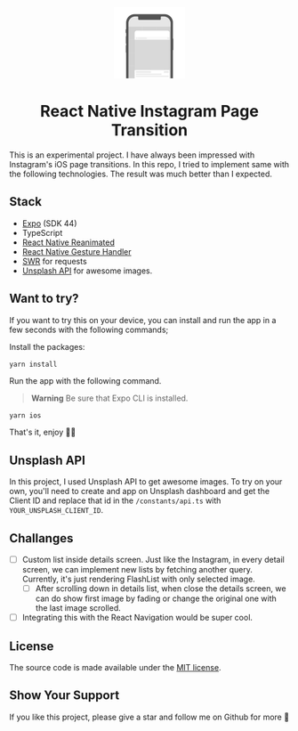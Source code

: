 <!-- Banner Image -->

<p align="center">
    <img alt="app icon" height="128" src="./assets/icon.png">
    <h1 align="center">React Native Instagram Page Transition</h1>
</p>

This is an experimental project. I have always been impressed with Instagram's iOS page transitions. In this repo, I tried to implement same with the following technologies. The result was much better than I expected.

## Stack

- [Expo](https://expo.dev/) (SDK 44)
- TypeScript
- [React Native Reanimated](https://docs.swmansion.com/react-native-reanimated/)
- [React Native Gesture Handler](https://docs.swmansion.com/react-native-gesture-handler/docs/)
- [SWR](https://swr.vercel.app/) for requests
- [Unsplash API](https://unsplash.com/developers) for awesome images.

## Want to try?

If you want to try this on your device, you can install and run the app in a few seconds with the following commands;

Install the packages:

```
yarn install
```

Run the app with the following command.

> **Warning**
> Be sure that Expo CLI is installed.

```bash
yarn ios
```

That's it, enjoy 🤞🏽

## Unsplash API

In this project, I used Unsplash API to get awesome images. To try on your own, you'll need to create and app on Unsplash dashboard and get the Client ID and replace that id in the `/constants/api.ts` with `YOUR_UNSPLASH_CLIENT_ID`.

## Challanges

- [ ] Custom list inside details screen. Just like the Instagram, in every detail screen, we can implement new lists by fetching another query. Currently, it's just rendering FlashList with only selected image.
  - [ ] After scrolling down in details list, when close the details screen, we can do show first image by fading or change the original one with the last image scrolled.
- [ ] Integrating this with the React Navigation would be super cool.

## License

The source code is made available under the [MIT license](./LICENSE).

## Show Your Support

If you like this project, please give a star and follow me on Github for more 🤩
